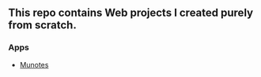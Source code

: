 ## This repo contains Web projects I created purely from scratch.

### Apps
- <a href="./munotes/">Munotes</a> 
